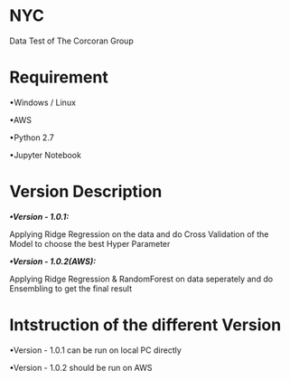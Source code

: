 # NYC
Data Test of The Corcoran Group

# Requirement
<p>&#8226Windows / Linux</p>
<p>&#8226AWS</p>
<p>&#8226Python 2.7</p>
<p>&#8226Jupyter Notebook</p>

# Version Description
<p><i><b>&#8226Version - 1.0.1:</b></i></p>

<p>Applying Ridge Regression on the data and do Cross Validation of the Model to choose the best Hyper Parameter</p>   

<p><i><b>&#8226Version - 1.0.2(AWS):</b></i></p>

<p>Applying Ridge Regression & RandomForest on data seperately and do Ensembling to get the final result</p>


# Intstruction of the different Version
<p>&#8226Version - 1.0.1 can be run on local PC directly</p>
<p>&#8226Version - 1.0.2 should be run on AWS </p>

